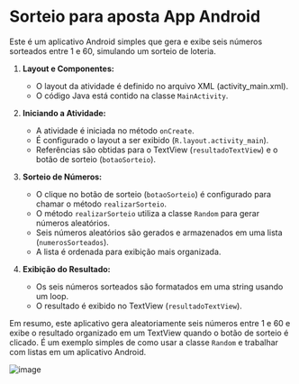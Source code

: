 # Sorteio para aposta App Android 

Este é um aplicativo Android simples que gera e exibe seis números sorteados entre 1 e 60, simulando um sorteio de loteria.

1. **Layout e Componentes:**
   - O layout da atividade é definido no arquivo XML (activity_main.xml).
   - O código Java está contido na classe `MainActivity`.

2. **Iniciando a Atividade:**
   - A atividade é iniciada no método `onCreate`.
   - É configurado o layout a ser exibido (`R.layout.activity_main`).
   - Referências são obtidas para o TextView (`resultadoTextView`) e o botão de sorteio (`botaoSorteio`).

3. **Sorteio de Números:**
   - O clique no botão de sorteio (`botaoSorteio`) é configurado para chamar o método `realizarSorteio`.
   - O método `realizarSorteio` utiliza a classe `Random` para gerar números aleatórios.
   - Seis números aleatórios são gerados e armazenados em uma lista (`numerosSorteados`).
   - A lista é ordenada para exibição mais organizada.

4. **Exibição do Resultado:**
   - Os seis números sorteados são formatados em uma string usando um loop.
   - O resultado é exibido no TextView (`resultadoTextView`).

Em resumo, este aplicativo gera aleatoriamente seis números entre 1 e 60 e exibe o resultado organizado em um TextView quando o botão de sorteio é clicado. É um exemplo simples de como usar a classe `Random` e trabalhar com listas em um aplicativo Android.

![image](https://github.com/minoru-yamanaka/Sorteiode6numerosparaaposta/assets/106222007/5233a56c-0992-4ca4-ab0d-eb6e4d31b506)

